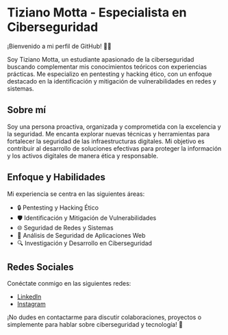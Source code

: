# Tiziano Motta - Especialista en Ciberseguridad

¡Bienvenido a mi perfil de GitHub! 👨‍💻

Soy Tiziano Motta, un estudiante apasionado de la ciberseguridad buscando complementar mis conocimientos teóricos con experiencias prácticas. Me especializo en pentesting y hacking ético, con un enfoque destacado en la identificación y mitigación de vulnerabilidades en redes y sistemas.

## Sobre mí

Soy una persona proactiva, organizada y comprometida con la excelencia y la seguridad. Me encanta explorar nuevas técnicas y herramientas para fortalecer la seguridad de las infraestructuras digitales. Mi objetivo es contribuir al desarrollo de soluciones efectivas para proteger la información y los activos digitales de manera ética y responsable.

## Enfoque y Habilidades

Mi experiencia se centra en las siguientes áreas:

- 🔒 Pentesting y Hacking Ético
- 🛡️ Identificación y Mitigación de Vulnerabilidades
- 🌐 Seguridad de Redes y Sistemas
- 📱 Análisis de Seguridad de Aplicaciones Web
- 🔍 Investigación y Desarrollo en Ciberseguridad

## Redes Sociales

Conéctate conmigo en las siguientes redes:

- [LinkedIn](https://www.linkedin.com/in/tiziano-motta/) 
- [Instagram](https://www.instagram.com/tizi.motta)

¡No dudes en contactarme para discutir colaboraciones, proyectos o simplemente para hablar sobre ciberseguridad y tecnología! 🚀
